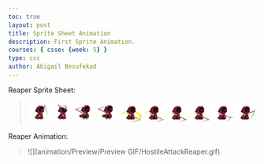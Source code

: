 ```yaml
---
toc: true
layout: post
title: Sprite Sheet Animation
description: First Sprite Animation.
courses: { csse: {week: 5} }
type: ccc
author: Abigail Besufekad
---
```


Reaper Sprite Sheet:
> ![](images/HostileAttackReaper-Sheet.png)


Reaper Animation:
> ![](animation/Preview/Preview GIF/HostileAttackReaper.gif)

